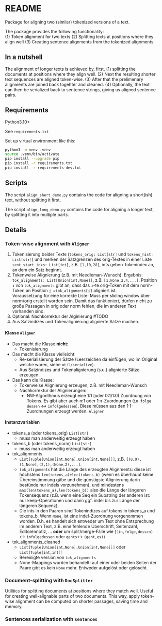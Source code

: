 # README

Package for aligning two (similar) tokenized versions of a text. 

The package provides the following functionality:  
(1) Token alignment for two texts
(2) Splitting texts at positions where they align well
(3) Creating sentence alignments from the tokenized alignments


## In a nutshell

The alignment of longer texts is achieved by, first, (1) splitting the documents at
positions where they align well. (2) Next the resulting shorter text sequences are
aligned token-wise. (3) After that the prelimenary alignments are joined back
togehter and cleaned. (4) Optionally, the text can then be serialized back to
sentence strings, giving us aligned sentence pairs.


## Requirements

Python3.10+

See `requirements.txt`

Set up virtual environment like this:

```bash
python3 -m venv .venv 
source .venv/bin/activate 
pip install --upgrade pip 
pip install -r requirements.txt 
pip install -r requirements-dev.txt
```


## Scripts

The script `align_short_demo.py` contains the code for aligning a short(ish) text, without splitting it first.

The script `align_long_demo.py` contains the code for aligning a longer text, by splitting it into multiple parts.


## Details

### Token-wise alignment with `Aligner`

1. Tokenisierung beider Texte (`tokens_orig: List[str]` und `tokens_hist: List[str]`) und merken der Satzgrenzen des orig-Textes in einer Liste `sent_start_idxs: List[int]`, z.B. `[1,10,28]`, ints geben Tokenindex an, an dem ein Satz beginnt.
2. Tokenweise Alignierung (z.B. mit Needleman-Wunsch). Ergebnis: `tok_alignments: List[Union[int,None]]`, z.B. `[1,None,2,4,...]`. Position `i` von `tok_alignments` gibt an, dass das `i`-te orig-Token mit dem norm-Token an Position `j =tok_alignments[i]` aligniert ist.  
Voraussetzung für eine korrekte Liste: Muss per sliding window über norm/orig erstellt worden sein. Damit das funktioniert, dürfen nicht *zu* große Passagen in orig oder norm fehlen, die im anderen Text vorhanden sind.
3. Optional: Nachkorrektur der Alginierung #TODO
4. Aus Satzindizes und Tokenalignierung alignierte Sätze machen. 

#### Klasse `Aligner`

* Das macht die Klasse **nicht**:
  * Tokenisierung
* Das macht die Klasse vielleicht:
  * Re-serialisierung der Sätze (Leerzeichen da einfügen, wo im Original welche waren, siehe `util/serialize`).
  * Aus Satzindizes und Tokenalignierung (s.u.) alignierte Sätze erzeugen.
* Das kann die Klasse:
  * Tokenweise Alignierung erzeugen, z.B. mit Needleman-Wunsch
  * Nachkorrektur der Alignierungen: 
    * NW-Algorithmus erzeugt eine 1:1 (oder 0:1/1:0) Zuordnung von Tokens. Es gibt aber auch n:1 oder 1:n-Zuordnungen (`in folge dessen` <-> `infolgedessen`). Diese müssen aus den 1:1-Zuordnungen erzeugt werden.
`Aligner`

#### Instanzvariablen

* tokens_a (oder tokens_orig) `List[str]`
  * muss man anderweitig erzeugt haben
* tokens_b (oder tokens_norm) `List[str]`
  * muss man anderweitig erzeugt haben
* tok_alignments
  * `List[Tuple[Union[int,None],Union[int,None]]]`, z.B. `[(0,0),(1,None),(2,1),(None,2),...]`. 
  * `tok_alignments` hat die Länge des erzeugten Alignments: diese ist höchstens `len(tokens_a)+len(tokens_b)` (wenn es überhaupt keine Übereinstimmung gäbe und die günstigste Alignierung darin bestünde nur indels vorzunehmen), und mindestens `max(len(tokens_a),len(tokens_b))` also die Länge der längeren Tokensequenz (z.B. wenn eine Seq ein Substring der anderen ist: nur keep-Operationen und dann ggf. indel bis zur Länge der längeren Sequenz).
  * Die ints in den Paaren sind Tokenindizes auf tokens in tokens_a und tokens_b. Wenn `None`, ist eine indel-Zuordnung vorgenommen worden. D.h. es handelt sich entweder um Text ohne Entsprechung im anderen Text, z.B. eine fehlende Überschrift, Seitenzahl, Editorennotiz, ... **oder** um split/merge-Fälle wie (`(in,folge,dessen)` <-> `infolgedessen` oder `gehts`<-> `(geht,es)`)
* tok_alignments_cleaned
  * `List[Tuple[Union[int,None],Union[int,None]]]` oder `List[Tuple[int,int]]`
  * Bereinigte version von `tok_alignments`
  * None-Mappings wurden behandelt: auf einer oder beiden Seiten der Paare gibt es kein `None` mehr. Entweder aufgelöst oder gelöscht.



### Document-splitting with `DocSplitter`

Utilities for splitting documents at positions where they match well. Useful for creating well-alignable parts of two documents. This way, apply token-wise alignment can be computed on shorter passages, saving time and memory.


### Sentences serialization with `sentences`

